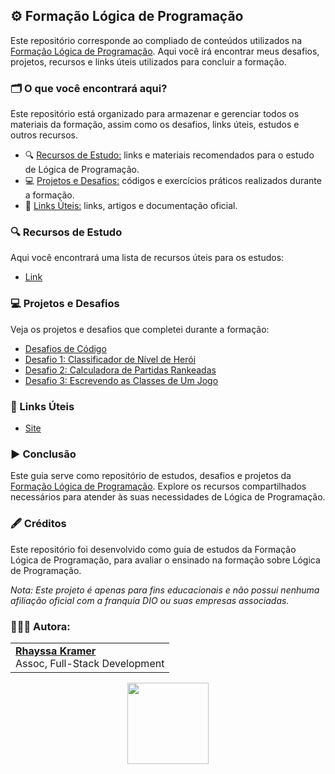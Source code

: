 ## ⚙️ Formação Lógica de Programação

Este repositório corresponde ao compliado de conteúdos utilizados na [Formação Lógica de Programação](https://web.dio.me/track/formacao-github-certification). Aqui você irá encontrar meus desafios, projetos, recursos e links úteis utilizados para concluir a formação.

### 🗂️ O que você encontrará aqui?
Este repositório está organizado para armazenar e gerenciar todos os materiais da formação, assim como os desafios, links úteis, estudos e outros recursos.

- 🔍 [Recursos de Estudo:](https://github.com/rhayssakramer/formacao-logica-de-programacao?tab=readme-ov-file#-recursos-de-estudo) links e materiais recomendados para o estudo de Lógica de Programação.
- 💻 [Projetos e Desafios:](https://github.com/rhayssakramer/formacao-logica-de-programacao?tab=readme-ov-file#-projetos-e-desafios) códigos e exercícios práticos realizados durante a formação.
- 🔗 [Links Úteis:](https://github.com/rhayssakramer/formacao-logica-de-programacao?tab=readme-ov-file#-links-%C3%BAteis) links, artigos e documentação oficial.

### 🔍 Recursos de Estudo
Aqui você encontrará uma lista de recursos úteis para os estudos:
- [Link]()

### 💻 Projetos e Desafios  
Veja os projetos e desafios que completei durante a formação:
- [Desafios de Código]()
- [Desafio 1: Classificador de Nível de Herói](https://github.com/rhayssakramer/formacao-logica-de-programacao/tree/main/Desafio%2301-Classificador-Heroi)
- [Desafio 2: Calculadora de Partidas Rankeadas](https://github.com/rhayssakramer/formacao-logica-de-programacao/tree/main/Desafio%2302-Calculadora-de-Partidas)
- [Desafio 3: Escrevendo as Classes de Um Jogo](https://github.com/rhayssakramer/formacao-logica-de-programacao/tree/main/Desafio%2303-Classes-de-Jogo)

### 🔗 Links Úteis
- [Site]()

### ▶️ Conclusão
Este guia serve como repositório de estudos, desafios e projetos da [Formação Lógica de Programação](https://web.dio.me/track/formacao-logica-de-programacao). Explore os recursos compartilhados necessários para atender às suas necessidades de Lógica de Programação.

### 🖋️ Créditos
Este repositório foi desenvolvido como guia de estudos da Formação Lógica de Programação, para avaliar o ensinado na formação sobre Lógica de Programação.

*Nota: Este projeto é apenas para fins educacionais e não possui nenhuma afiliação oficial com a franquia DIO ou suas empresas associadas.*

### 👩🏼‍💻 Autora:
<table style="border=0">
  <tr>
    <td align="left">
      <a href="https://github.com/rhayssakramer">
        <span><b>Rhayssa Kramer</b></span>
      </a>
      <br>
      <span>Assoc, Full-Stack Development</span>
    </td>
  </tr>
</table>

<div align="center"><a href="https://github.com/rhayssakramer"><img src="https://github.com/user-attachments/assets/27f933bf-6bb5-418d-aa0f-842b65185a82" width="130"></a></div>